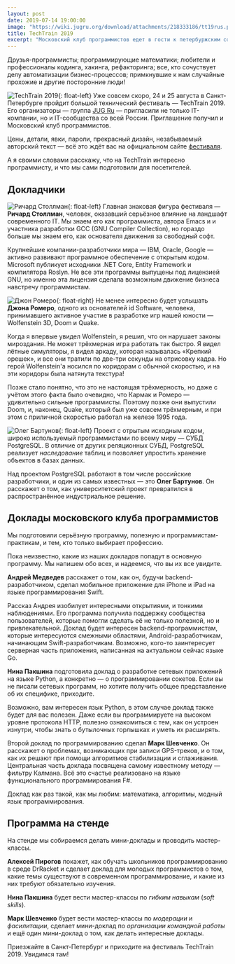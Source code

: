 ```yaml
---
layout: post
date: 2019-07-14 19:00:00
image: "https://wiki.jugru.org/download/attachments/218333186/tt19rus.png"
title: TechTrain 2019
excerpt: "Московский клуб программистов едет в гости к петербуржским соратникам."
---
```


Друзья-программисты; программирующие математики; любители и профессионалы кодинга, хакинга, рефакторинга; все, кто сочуствует делу автоматизации бизнес-процессов; примкнувшие к нам случайные прохожие и другие посторонние люди!

![TechTrain 2019](https://wiki.jugru.org/download/thumbnails/218333186/image2019-7-8_12-44-16.png){: float-left} Уже совсем скоро, 24 и 25 августа в Санкт-Петербурге пройдит большой технический фестиваль&nbsp;&mdash; TechTrain 2019. Его организаторы&nbsp;&mdash; группа [JUG Ru](https://jugru.org/)&nbsp;&mdash; пригласили не только IT-компании, но и IT-сообщества со всей России. Приглашение получил и Московский клуб программистов.

Цены, детали, явки, пароли, прекрасный дизайн, незабываемый авторский текст&nbsp;&mdash; всё это ждёт вас на официальном сайте [фестиваля](http://techtrain.ru/).

А я своими словами расскажу, что на TechTrain интересно программисту, и что мы сами подготовили для посетителей.

## Докладчики

![Ричард Столлман](https://images.ctfassets.net/oxjq45e8ilak/60Jj1wJyUKO4FUihMgPv8x/b99c89e50ccea8cb74421b1159804a4e/Stallman.jpg){: float-left} Главная знаковая фигура фестиваля&nbsp;&mdash; **Ричард Столлман**, человек, оказавший серьёзное влияние на ландшафт современного IT. Мы знаем его как программиста, автора Emacs и и участника разработки GCC (GNU Compiler Collection), но гораздо больше мы знаем его, как основателя движения за свободный софт.

Крупнейшие компании-разработчики мира&nbsp;&mdash; IBM, Oracle, Google&nbsp;&mdash; активно развивают программное обеспечение с открытым кодом. Microsoft публикует исходники .NET Core, Entity Framework и компилятора Roslyn. Не все эти программы выпущены под лицензией GNU, но именно эта лицензия сделала возможным движение бизнеса навстречу программистам.

![Джон Ромеро](https://images.ctfassets.net/oxjq45e8ilak/1TP7eRJVc8wC7X1WbQuALQ/b0f0db697ff045cdb3a71f42c04978b1/Romero.jpg){: float-right} Не менее интересно будет услышать **Джона Ромеро**, одного из основателей id Software, человека, принимавшего активное участие в разработке игр нашей юности&nbsp;&mdash; Wolfenstein 3D, Doom и Quake.

Когда я впервые увидел Wolfenstein, я решил, что он нарушает законы мироздания. Не может трёхмерная игра работать так быстро. Я видел лётные симуляторы, я видел аркаду, которая называлась &laquo;Крепкий орешек&raquo;, и все они тратили по две-три секунды на отрисовку кадра. Но герой Wolfenstein'а носился по коридорам с обычной скоростью, и на эти коридоры была натянута текстура!

Позже стало понятно, что это не настоящая трёхмерность, но даже с учётом этого факта было очевидно, что Кармак и Ромеро&nbsp;&mdash; удивительно сильные программисты. Поэтому позже они выпустили Doom, и, наконец, Quake, который был уже совсем трёхмерным, и при этом с приличной скоростью работал на железе 1995 года.

![Олег Бартунов](https://images.ctfassets.net/oxjq45e8ilak/4ahiiEVd1YeU2KMmU0Gggy/22fa2c2e4c04fb6973e2d722ebb06c0d/Bartunov__1_.jpg){: float-left} Проект с отрытым исходным кодом, широко используемый программистами по всему миру&nbsp;&mdash; СУБД PostgreSQL. В отличие от других реляционных СУБД, PostgreSQL реализует *наследование* таблиц и позволяет упростить хранение объектов в базах данных.

Над проектом PostgreSQL работают в том числе российские разработчики, и один из самых известных&nbsp;&mdash; это **Олег Бартунов**. Он расскажет о том, как университетский проект превратился в распространённое индустриальное решение.

## Доклады московского клуба программистов

Мы подготовили серьёзную программу, полезную и программистам-практикам, и тем, кто только выбирает профессию.

Пока неизвестно, какие из наших докладов попадут в основную программу. Мы напишем обо всех, и надеемся, что вы их все увидите.

**Андрей Медведев** расскажет о том, как он, будучи backend-разработчиком, сделал мобильное приложение для iPhone и iPad на языке программирования Swift.

Рассказ Андрея изобилует интересными открытиями, и тонкими наблюдениями. Его программа получила поддержку сообщества пользователей, которые помогли сделать её не только полезной, но и привлекательной. Доклад будет интересен backend-программистам, которые интересуются смежными областями, Android-разработчикам, начинающим Swift-разработчикам. Возможно, кого-то заинтересует серверная часть приложения, написанная на актуальном сейчас языке Go.

**Нина Пакшина** подготовила доклад о разработке сетевых приложений на языке Python, а конкретно&nbsp;&mdash; о программировании сокетов. Если вы не писали сетевых программ, но хотите получить общее представление об их специфике, приходите.

Возможно, вам интересен язык Python, в этом случае доклад также будет для вас полезен. Даже если вы программируете на высоком уровне протокола HTTP, полезно ознакомиться с тем, как он устроен изнутри, чтобы знать о бутылочных горлышках и уметь их расширять.

Второй доклад по программированию сделал **Марк Шевченко**. Он расскажет о проблемах, возникающих при записи GPS-треков, и о том, как их решают при помощи алгоритмов стабилизации и сглаживания. Центральная часть доклада посвящена самому известному методу&nbsp;&mdash; фильтру Калмана. Всё это счастье реализовано на языке функционального программирования F#.

Доклад как раз такой, как мы любим: математика, алгоритмы, модный язык программирования.

## Программа на стенде

На стенде мы собираемся делать мини-доклады и проводить мастер-классы.

**Алексей Пирогов** покажет, как обучать школьников программированию в среде DrRacket и сделает доклад для молодых программистов о том, какие темы существуют в современном программирование, и какие из них требуют обязательно изучения.

**Нина Пакшина** будет вести мастер-классы по *гибким навыкам* (*soft skills*).

**Марк Шевченко** будет вести мастер-классы по *модерации* и *фасилитации*, сделает мини-доклад по *организации командной работы* и ещё один мини-доклад о том, как делать интересные доклады.

Приезжайте в Санкт-Петербург и приходите на фестиваль TechTrain 2019. Увидимся там!